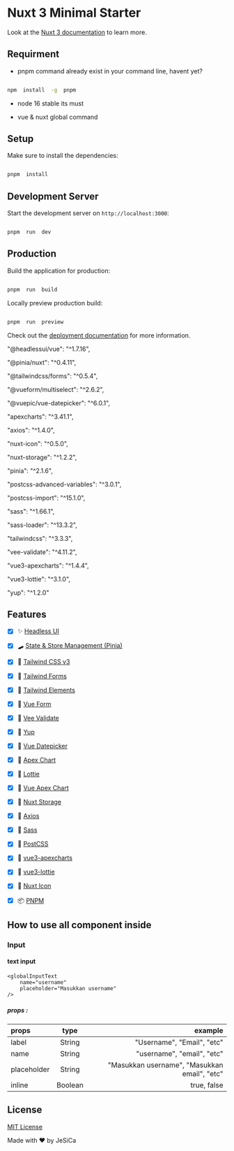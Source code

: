 # Nuxt 3 Minimal Starter

Look at the [Nuxt 3 documentation](https://nuxt.com/docs/getting-started/introduction) to learn more.

## Requirment

- pnpm command already exist in your command line, havent yet?

```bash

npm  install  -g  pnpm

```

- node 16 stable its must

- vue & nuxt global command

## Setup

Make sure to install the dependencies:

```bash

pnpm  install

```

## Development Server

Start the development server on `http://localhost:3000`:

```bash

pnpm  run  dev

```

## Production

Build the application for production:

```bash

pnpm  run  build

```

Locally preview production build:

```bash

pnpm  run  preview

```

Check out the [deployment documentation](https://nuxt.com/docs/getting-started/deployment) for more information.

"@headlessui/vue": "^1.7.16",

"@pinia/nuxt": "^0.4.11",

"@tailwindcss/forms": "^0.5.4",

"@vueform/multiselect": "^2.6.2",

"@vuepic/vue-datepicker": "^6.0.1",

"apexcharts": "^3.41.1",

"axios": "^1.4.0",

"nuxt-icon": "^0.5.0",

"nuxt-storage": "^1.2.2",

"pinia": "^2.1.6",

"postcss-advanced-variables": "^3.0.1",

"postcss-import": "^15.1.0",

"sass": "^1.66.1",

"sass-loader": "^13.3.2",

"tailwindcss": "^3.3.3",

"vee-validate": "^4.11.2",

"vue3-apexcharts": "^1.4.4",

"vue3-lottie": "^3.1.0",

"yup": "^1.2.0"

## Features

- [x] ✨ [Headless UI](https://headlessui.dev/)

- [x] 🛹 [State & Store Management (Pinia)](https://pinia.vuejs.org/)

- [x] 💨 [Tailwind CSS v3](https://tailwindcss.com/)

- [x] 📄 [Tailwind Forms](https://tailwindcss.com/docs/forms)

- [x] 📄 [Tailwind Elements](https://tailwind-elements.com/)

- [x] 📄 [Vue Form](https://vueform.com/)

- [x] 📄 [Vee Validate](https://vee-validate.logaretm.com/v4/)

- [x] 📄 [Yup](https://www.npmjs.com/package/yup)

- [x] 📄 [Vue Datepicker](https://vue3-datepicker.netlify.app/)

- [x] 📄 [Apex Chart](https://apexcharts.com/)

- [x] 📄 [Lottie](https://lottiefiles.com/)

- [x] 📄 [Vue Apex Chart](https://apexcharts.com/docs/vue-charts/)

- [x] 📄 [Nuxt Storage](https://storage.nuxtjs.org/)

- [x] 📄 [Axios](https://axios.nuxtjs.org/)

- [x] 📄 [Sass](https://sass-lang.com/)

- [x] 📄 [PostCSS](https://postcss.org/)

- [x] 📄 [vue3-apexcharts](https://apexcharts.com/docs/vue-charts/)

- [x] 📄 [vue3-lottie](https://vue3-lottie.vercel.app/)

- [x] 🔔 [Nuxt Icon](https://icones.js.org/)

- [x] 📦 [PNPM](https://pnpm.io/)

## How to use all component inside

### Input

#### text input

```
<globalInputText
	name="username"
	placeholder="Masukkan username"
/>
```

##### props :

| props       |  type   |                                      example |
| :---------- | :-----: | -------------------------------------------: |
| label       | String  |                   "Username", "Email", "etc" |
| name        | String  |                   "username", "email", "etc" |
| placeholder | String  | "Masukkan username", "Masukkan email", "etc" |
| inline      | Boolean |                                  true, false |

## License

[MIT License](./LICENSE)

Made with ❤️ by JeSiCa
